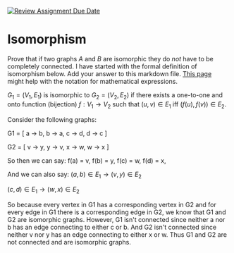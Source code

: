 [![Review Assignment Due Date](https://classroom.github.com/assets/deadline-readme-button-24ddc0f5d75046c5622901739e7c5dd533143b0c8e959d652212380cedb1ea36.svg)](https://classroom.github.com/a/QM7QGF1q)
# Isomorphism

Prove that if two graphs $A$ and $B$ are isomorphic they do *not* have to
be completely connected. I have started with the formal definition of
isomorphism below. Add your answer to this markdown file. [This
page](https://docs.github.com/en/get-started/writing-on-github/working-with-advanced-formatting/writing-mathematical-expressions)
might help with the notation for mathematical expressions.

$G_1=(V_1 , E_1)$ is isomorphic to $G_2 = (V_2, E_2)$ if there exists a
one-to-one and onto function (bijection) $f: V_1 \rightarrow V_2$ such that $(u,v)
\in E_1$ iff $(f(u),f(v)) \in E_2$.

Consider the following graphs: 

G1 = [
    a -> b, b -> a,
    c -> d, d -> c
]

G2 = [
    v -> y, y -> v, 
    x -> w, w -> x
]

So then we can say:
f(a) = v,
f(b) = y,
f(c) = w,
f(d) = x,

And we can also say: 
$(a, b) \in E_1 \rightarrow (v,y) \in E_2$

$(c, d) \in E_1 \rightarrow (w,x) \in E_2$

So because every vertex in G1 has a corresponding vertex in G2 and for every edge in G1 there is a corresponding edge in G2, we know that G1 and G2 are isomorphic graphs. However, G1 isn't connected since neither a nor b has an edge connecting to either c or b. And G2 isn't connected since neither v nor y has an edge connecting to either x or w. Thus G1 and G2 are not connected and are isomorphic graphs.